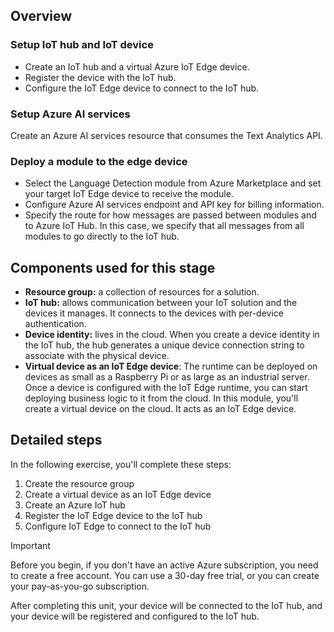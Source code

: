 ## Overview 

### Setup IoT hub and IoT device

- Create an IoT hub and a virtual Azure IoT Edge device.
- Register the device with the IoT hub.
- Configure the IoT Edge device to connect to the IoT hub.

<a name='setup-azure-ai-services'></a>

### Setup Azure AI services

Create an Azure AI services resource that consumes the Text Analytics API.

### Deploy a module to the edge device

- Select the Language Detection module from Azure Marketplace and set your target IoT Edge device to receive the module.
- Configure Azure AI services endpoint and API key for billing information.
- Specify the route for how messages are passed between modules and to Azure IoT Hub. In this case, we specify that all messages from all modules to go directly to the IoT hub.

## Components used for this stage

- **Resource group:** a collection of resources for a solution.
- **IoT hub:** allows communication between your IoT solution and the devices it manages. It connects to the devices with per-device authentication.
- **Device identity:** lives in the cloud. When you create a device identity in the IoT hub, the hub generates a unique device connection string to associate with the physical device.
- **Virtual device as an IoT Edge device**: The runtime can be deployed on devices as small as a Raspberry Pi or as large as an industrial server. Once a device is configured with the IoT Edge runtime, you can start deploying business logic to it from the cloud. In this module, you'll create a virtual device on the cloud. It acts as an IoT Edge device.

## Detailed steps

In the following exercise, you'll complete these steps:

1. Create the resource group
1. Create a virtual device as an IoT Edge device
1. Create an Azure IoT hub
1. Register the IoT Edge device to the IoT hub
1. Configure IoT Edge to connect to the IoT hub

> [!IMPORTANT]
> Before you begin, if you don't have an active Azure subscription, you need to create a free account. You can use a 30-day free trial, or you can create your pay-as-you-go subscription.

After completing this unit, your device will be connected to the IoT hub, and your device will be registered and configured to the IoT hub.
